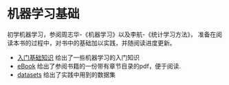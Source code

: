 # 机器学习基础

初学机器学习，参阅周志华-《机器学习》以及李航-《统计学习方法》，
准备在阅读本书的过程中，对书中的基础加以实践，并随阅读进度更新。

- [入门基础知识][1] 给出了一些机器学习的入门知识
- [eBook][2] 给出了参阅书籍的一份带有章节目录的pdf，便于阅读.
- [datasets][3] 给出了实践中用到的数据集


[1]: 入门基础知识
[2]: eBook
[3]: datasets
